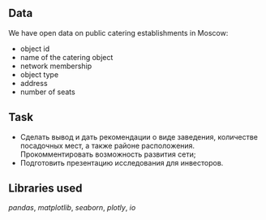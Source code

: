 ## Data

We have open data on public catering establishments in Moscow:
- object id
- name of the catering object
- network membership
- object type
- address
- number of seats

## Task

* Сделать вывод и дать рекомендации о виде заведения, количестве посадочных мест, а также районе расположения. Прокомментировать возможность развития сети;
* Подготовить презентацию исследования для инвесторов.

## Libraries used
*pandas*, *matplotlib*, *seaborn*, *plotly*, *io*
